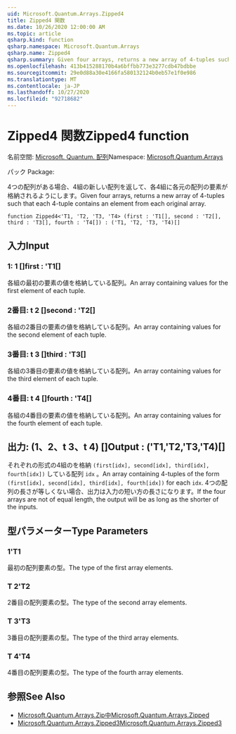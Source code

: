 ```yaml
---
uid: Microsoft.Quantum.Arrays.Zipped4
title: Zipped4 関数
ms.date: 10/26/2020 12:00:00 AM
ms.topic: article
qsharp.kind: function
qsharp.namespace: Microsoft.Quantum.Arrays
qsharp.name: Zipped4
qsharp.summary: Given four arrays, returns a new array of 4-tuples such that each 4-tuple contains an element from each original array.
ms.openlocfilehash: 413b415288170b4a6bffbb773e3277cdb47bdbbe
ms.sourcegitcommit: 29e0d88a30e4166fa580132124b0eb57e1f0e986
ms.translationtype: MT
ms.contentlocale: ja-JP
ms.lasthandoff: 10/27/2020
ms.locfileid: "92718682"
---
```

# <a name="zipped4-function"></a><span data-ttu-id="05b90-102">Zipped4 関数</span><span class="sxs-lookup"><span data-stu-id="05b90-102">Zipped4 function</span></span>

<span data-ttu-id="05b90-103">名前空間: [Microsoft. Quantum. 配列](xref:Microsoft.Quantum.Arrays)</span><span class="sxs-lookup"><span data-stu-id="05b90-103">Namespace: [Microsoft.Quantum.Arrays](xref:Microsoft.Quantum.Arrays)</span></span>

<span data-ttu-id="05b90-104">パック [](https://nuget.org/packages/)</span><span class="sxs-lookup"><span data-stu-id="05b90-104">Package: [](https://nuget.org/packages/)</span></span>


<span data-ttu-id="05b90-105">4つの配列がある場合、4組の新しい配列を返して、各4組に各元の配列の要素が格納されるようにします。</span><span class="sxs-lookup"><span data-stu-id="05b90-105">Given four arrays, returns a new array of 4-tuples such that each 4-tuple contains an element from each original array.</span></span>

```qsharp
function Zipped4<'T1, 'T2, 'T3, 'T4> (first : 'T1[], second : 'T2[], third : 'T3[], fourth : 'T4[]) : ('T1, 'T2, 'T3, 'T4)[]
```


## <a name="input"></a><span data-ttu-id="05b90-106">入力</span><span class="sxs-lookup"><span data-stu-id="05b90-106">Input</span></span>

### <a name="first--t1"></a><span data-ttu-id="05b90-107">1: 1 []</span><span class="sxs-lookup"><span data-stu-id="05b90-107">first : 'T1[]</span></span>

<span data-ttu-id="05b90-108">各組の最初の要素の値を格納している配列。</span><span class="sxs-lookup"><span data-stu-id="05b90-108">An array containing values for the first element of each tuple.</span></span>


### <a name="second--t2"></a><span data-ttu-id="05b90-109">2番目: t 2 []</span><span class="sxs-lookup"><span data-stu-id="05b90-109">second : 'T2[]</span></span>

<span data-ttu-id="05b90-110">各組の2番目の要素の値を格納している配列。</span><span class="sxs-lookup"><span data-stu-id="05b90-110">An array containing values for the second element of each tuple.</span></span>


### <a name="third--t3"></a><span data-ttu-id="05b90-111">3番目: t 3 []</span><span class="sxs-lookup"><span data-stu-id="05b90-111">third : 'T3[]</span></span>

<span data-ttu-id="05b90-112">各組の3番目の要素の値を格納している配列。</span><span class="sxs-lookup"><span data-stu-id="05b90-112">An array containing values for the third element of each tuple.</span></span>


### <a name="fourth--t4"></a><span data-ttu-id="05b90-113">4番目: t 4 []</span><span class="sxs-lookup"><span data-stu-id="05b90-113">fourth : 'T4[]</span></span>

<span data-ttu-id="05b90-114">各組の4番目の要素の値を格納している配列。</span><span class="sxs-lookup"><span data-stu-id="05b90-114">An array containing values for the fourth element of each tuple.</span></span>



## <a name="output--t1t2t3t4"></a><span data-ttu-id="05b90-115">出力: (1、2、t 3、t 4) []</span><span class="sxs-lookup"><span data-stu-id="05b90-115">Output : ('T1,'T2,'T3,'T4)[]</span></span>

<span data-ttu-id="05b90-116">それぞれの形式の4組のを格納 `(first[idx], second[idx], third[idx], fourth[idx])` している配列 `idx` 。</span><span class="sxs-lookup"><span data-stu-id="05b90-116">An array containing 4-tuples of the form `(first[idx], second[idx], third[idx], fourth[idx])` for each `idx`.</span></span> <span data-ttu-id="05b90-117">4つの配列の長さが等しくない場合、出力は入力の短い方の長さになります。</span><span class="sxs-lookup"><span data-stu-id="05b90-117">If the four arrays are not of equal length, the output will be as long as the shorter of the inputs.</span></span>

## <a name="type-parameters"></a><span data-ttu-id="05b90-118">型パラメーター</span><span class="sxs-lookup"><span data-stu-id="05b90-118">Type Parameters</span></span>

### <a name="t1"></a><span data-ttu-id="05b90-119">1</span><span class="sxs-lookup"><span data-stu-id="05b90-119">'T1</span></span>

<span data-ttu-id="05b90-120">最初の配列要素の型。</span><span class="sxs-lookup"><span data-stu-id="05b90-120">The type of the first array elements.</span></span>
### <a name="t2"></a><span data-ttu-id="05b90-121">T 2</span><span class="sxs-lookup"><span data-stu-id="05b90-121">'T2</span></span>

<span data-ttu-id="05b90-122">2番目の配列要素の型。</span><span class="sxs-lookup"><span data-stu-id="05b90-122">The type of the second array elements.</span></span>
### <a name="t3"></a><span data-ttu-id="05b90-123">T 3</span><span class="sxs-lookup"><span data-stu-id="05b90-123">'T3</span></span>

<span data-ttu-id="05b90-124">3番目の配列要素の型。</span><span class="sxs-lookup"><span data-stu-id="05b90-124">The type of the third array elements.</span></span>
### <a name="t4"></a><span data-ttu-id="05b90-125">T 4</span><span class="sxs-lookup"><span data-stu-id="05b90-125">'T4</span></span>

<span data-ttu-id="05b90-126">4番目の配列要素の型。</span><span class="sxs-lookup"><span data-stu-id="05b90-126">The type of the fourth array elements.</span></span>

## <a name="see-also"></a><span data-ttu-id="05b90-127">参照</span><span class="sxs-lookup"><span data-stu-id="05b90-127">See Also</span></span>

- [<span data-ttu-id="05b90-128">Microsoft.Quantum.Arrays.Zip中</span><span class="sxs-lookup"><span data-stu-id="05b90-128">Microsoft.Quantum.Arrays.Zipped</span></span>](xref:Microsoft.Quantum.Arrays.Zipped)
- [<span data-ttu-id="05b90-129">Microsoft.Quantum.Arrays.Zipped3</span><span class="sxs-lookup"><span data-stu-id="05b90-129">Microsoft.Quantum.Arrays.Zipped3</span></span>](xref:Microsoft.Quantum.Arrays.Zipped3)